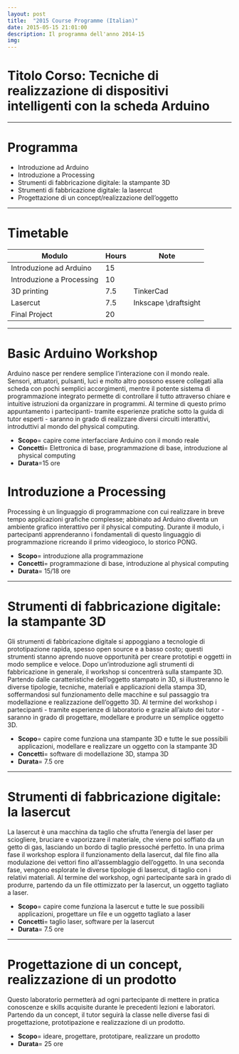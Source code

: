 ```yaml
---
layout: post
title:  "2015 Course Programme (Italian)"
date: 2015-05-15 21:01:00
description: Il programma dell'anno 2014-15
img:
---
```



# **Titolo Corso**: Tecniche di realizzazione di dispositivi intelligenti con la scheda Arduino 




---

# **Programma**

- Introduzione ad Arduino 
- Introduzione a Processing
- Strumenti di fabbricazione digitale: la stampante 3D 
- Strumenti di fabbricazione digitale: la lasercut 
- Progettazione di un concept/realizzazione dell’oggetto 

---

# **Timetable**

| Modulo | Hours | Note |
| ------ | ----- | ---- |
| Introduzione ad Arduino | 15 |  |
| Introduzione a Processing | 10 |
| 3D printing | 7.5 | TinkerCad |
| Lasercut | 7.5 | Inkscape \draftsight |
| Final Project | 20 |  |

---

# **Basic Arduino Workshop** 		

Arduino nasce per rendere semplice l’interazione con il mondo reale. Sensori, attuatori, pulsanti, luci e molto altro possono essere collegati alla scheda con pochi semplici accorgimenti, mentre il potente sistema di programmazione integrato permette di controllare il tutto attraverso chiare e intuitive istruzioni da organizzare in programmi. Al termine di questo primo appuntamento i partecipanti- tramite esperienze pratiche sotto la guida di tutor esperti - saranno in grado di realizzare diversi circuiti interattivi, introduttivi al mondo del physical computing.

* **Scopo**= capire come interfacciare Arduino con il mondo reale
* **Concetti**= Elettronica di base, programmazione di base, introduzione al physical computing
* **Durata**=15 ore



# **Introduzione a Processing**

Processing è un linguaggio di programmazione con cui realizzare in breve tempo applicazioni grafiche complesse; abbinato ad Arduino diventa un ambiente grafico interattivo per il physical computing. Durante il modulo, i partecipanti apprenderanno i fondamentali di questo linguaggio di programmazione ricreando il primo videogioco, lo storico PONG. 

* **Scopo**= introduzione alla programmazione
* **Concetti**=  programmazione di base, introduzione al physical computing
* **Durata**= 15/18 ore

---

# **Strumenti di fabbricazione digitale: la stampante 3D**

Gli strumenti di fabbricazione digitale si appoggiano a tecnologie di prototipazione rapida, spesso open source e a basso costo; questi strumenti stanno aprendo nuove opportunità per creare prototipi e oggetti in modo semplice e veloce. Dopo un’introduzione agli strumenti di fabbricazione in generale, il workshop si concentrerà sulla stampante 3D. Partendo dalle caratteristiche dell’oggetto stampato in 3D, si illustreranno le diverse tipologie, tecniche, materiali e applicazioni della stampa 3D, soffermandosi sul funzionamento delle macchine e sul passaggio tra modellazione e realizzazione dell’oggetto 3D. Al termine del workshop i partecipanti - tramite esperienze di laboratorio e grazie all’aiuto dei tutor - saranno in grado di progettare, modellare e produrre un semplice oggetto 3D.

* **Scopo**= capire come funziona una stampante 3D e tutte le sue possibili applicazioni, modellare e realizzare un oggetto con la stampante 3D
* **Concetti**= software di modellazione 3D, stampa 3D
* **Durata**= 7.5  ore

---

# **Strumenti di fabbricazione digitale: la lasercut**

La lasercut è una macchina da taglio che sfrutta l’energia del laser per sciogliere, bruciare e vaporizzare il materiale, che viene poi soffiato da un getto di gas, lasciando un bordo di taglio pressoché perfetto. In una prima fase il workshop esplora il funzionamento della lasercut, dal file fino alla modulazione dei vettori fino all’assemblaggio dell’oggetto. In una seconda fase, vengono esplorate le diverse tipologie di lasercut, di taglio con i relativi materiali. Al termine del workshop, ogni partecipante sarà in grado di produrre, partendo da un file ottimizzato per la lasercut, un oggetto tagliato a laser.

* **Scopo**= capire come funziona la lasercut e tutte le sue possibili applicazioni, progettare un file e un oggetto tagliato a laser
* **Concetti**= taglio laser, software per la lasercut
* **Durata**=  7.5  ore

---

# **Progettazione di un concept, realizzazione di un prodotto**

Questo laboratorio permetterà ad ogni partecipante di mettere in pratica conoscenze e skills acquisite durante le precedenti lezioni e laboratori. Partendo da un concept, il tutor seguirà la classe nelle diverse fasi di progettazione, prototipazione e realizzazione di un prodotto. 

* **Scopo**= ideare, progettare, prototipare, realizzare un prodotto 
* **Durata**= 25 ore




